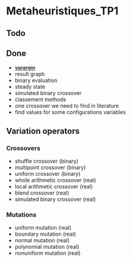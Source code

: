 # Metaheuristiques_TP1

## Todo


## Done

-  [~~varargin~~](https://www.mathworks.com/help/matlab/ref/varargin.html "") 
- result graph
- binary evaluation
- steady state
- simulated binary crossover
- classement methods
- one crossover we need to find in literature
- find values for some configurations variables

## Variation operators

### Crossovers
  - shuffle crossover (binary)
  - multipoint crossover                              (binary)
  - uniform crossover                  (binary)
  - whole arithmetic crossover                        (real)
  - local arithmetic crossover                        (real)
  - blend crossover                                   (real)
  - simulated binary crossover                        (real)

### Mutations
  - uniform mutation                                  (real)
  - boundary mutation                                 (real)
  - normal mutation                                   (real)
  - polynomial mutation                               (real)
  - nonuniform mutation                               (real)

